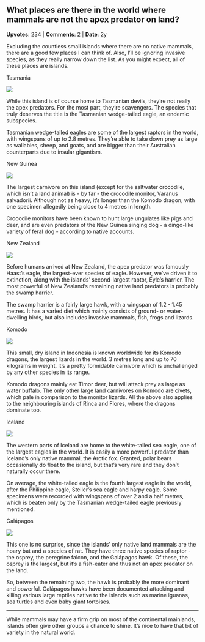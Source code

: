 ## What places are there in the world where mammals are not the apex predator on land?
    
**Upvotes**: 234 | **Comments**: 2 | **Date**: [2y](https://www.quora.com/What-places-are-there-in-the-world-where-mammals-are-not-the-apex-predator-on-land/answer/Gary-Meaney)

Excluding the countless small islands where there are no native mammals, there are a good few places I can think of. Also, I’ll be ignoring invasive species, as they really narrow down the list. As you might expect, all of these places are islands.

Tasmania

![](https://qph.fs.quoracdn.net/main-qimg-18a86d2d786f68282ad0328b105d49a1-lq)

While this island is of course home to Tasmanian devils, they’re not really the apex predators. For the most part, they’re scavengers. The species that truly deserves the title is the Tasmanian wedge-tailed eagle, an endemic subspecies.

Tasmanian wedge-tailed eagles are some of the largest raptors in the world, with wingspans of up to 2.8 metres. They’re able to take down prey as large as wallabies, sheep, and goats, and are bigger than their Australian counterparts due to insular gigantism.

New Guinea

![](https://qph.fs.quoracdn.net/main-qimg-551736063153fb63285ecc84850ce98a-lq)

The largest carnivore on this island (except for the saltwater crocodile, which isn’t a land animal) is - by far - the crocodile monitor, Varanus salvadorii. Although not as heavy, it’s longer than the Komodo dragon, with one specimen allegedly being close to 4 metres in length.

Crocodile monitors have been known to hunt large ungulates like pigs and deer, and are even predators of the New Guinea singing dog - a dingo-like variety of feral dog - according to native accounts.

New Zealand

![](https://qph.fs.quoracdn.net/main-qimg-93c5dbebd50947106e5716b9a3df624e-lq)

Before humans arrived at New Zealand, the apex predator was famously Haast’s eagle, the largest-ever species of eagle. However, we’ve driven it to extinction, along with the islands’ second-largest raptor, Eyle’s harrier. The most powerful of New Zealand’s remaining native land predators is probably the swamp harrier.

The swamp harrier is a fairly large hawk, with a wingspan of 1.2 - 1.45 metres. It has a varied diet which mainly consists of ground- or water-dwelling birds, but also includes invasive mammals, fish, frogs and lizards.

Komodo

![](https://qph.fs.quoracdn.net/main-qimg-73141545148047f1772019db47c17891-lq)

This small, dry island in Indonesia is known worldwide for its Komodo dragons, the largest lizards in the world. 3 metres long and up to 70 kilograms in weight, it’s a pretty formidable carnivore which is unchallenged by any other species in its range.

Komodo dragons mainly eat Timor deer, but will attack prey as large as water buffalo. The only other large land carnivores on Komodo are civets, which pale in comparison to the monitor lizards. All the above also applies to the neighbouring islands of Rinca and Flores, where the dragons dominate too.

Iceland

![](https://qph.fs.quoracdn.net/main-qimg-4439cf563e4027462964c286a8a066c9-lq)

The western parts of Iceland are home to the white-tailed sea eagle, one of the largest eagles in the world. It is easily a more powerful predator than Iceland’s only native mammal, the Arctic fox. Granted, polar bears occasionally do float to the island, but that’s very rare and they don’t naturally occur there.

On average, the white-tailed eagle is the fourth largest eagle in the world, after the Philippine eagle, Steller’s sea eagle and harpy eagle. Some specimens were recorded with wingspans of over 2 and a half metres, which is beaten only by the Tasmanian wedge-tailed eagle previously mentioned.

Galápagos

![](https://qph.fs.quoracdn.net/main-qimg-b3dc1afa9167029c3347f4b0b7770a17-lq)

This one is no surprise, since the islands’ only native land mammals are the hoary bat and a species of rat. They have three native species of raptor - the osprey, the peregrine falcon, and the Galápagos hawk. Of these, the osprey is the largest, but it’s a fish-eater and thus not an apex predator on the land.

So, between the remaining two, the hawk is probably the more dominant and powerful. Galápagos hawks have been documented attacking and killing various large reptiles native to the islands such as marine iguanas, sea turtles and even baby giant tortoises.

* * *

While mammals may have a firm grip on most of the continental mainlands, islands often give other groups a chance to shine. It’s nice to have that bit of variety in the natural world.

